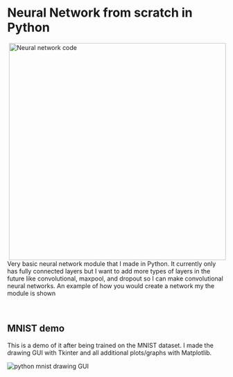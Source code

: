 # Neural Network from scratch in Python

<img align="right" alt="Neural network code" src="https://github.com/michael-lesirge/neural-network/assets/100492377/99b8627a-3d5f-4632-9dce-04a1f559ac7e" width = 500>
<p>Very basic neural network module that I made in Python. It currently only has fully connected layers but I want to add more types of layers in the future like convolutional, maxpool, and dropout so I can make convolutional neural networks. An example of how you would create a network my the module is shown</p>

<br clear="right"/>

## MNIST demo
<p>This is a demo of it after being trained on the MNIST dataset. I made the drawing GUI with Tkinter and all additional plots/graphs with Matplotlib.</p>
<img alt="python mnist drawing GUI" src="https://github.com/michael-lesirge/neural-network/assets/100492377/27856ede-a556-4ee0-bbe1-7aba370cb57e">
